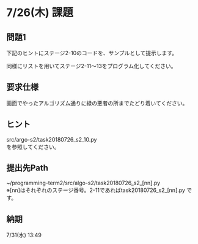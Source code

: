 # 7/26(木) 課題

## 問題1

下記のヒントにステージ2-10のコードを、サンプルとして提示します。

同様にリストを用いてステージ2-11〜13をプログラム化してください。

## 要求仕様

画面でやったアルゴリズム通りに緑の悪者の所までたどり着いてください。

## ヒント

src/argo-s2/task20180726_s2_10.py  
を参照してください。

## 提出先Path

~/programming-term2/src/algo-s2/task20180726_s2_[nn].py  
※[nn]はそれぞれのステージ番号。2-11であればtask20180726_s2_[nn].py です。

## 納期

7/31(水) 13:49
